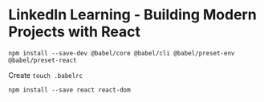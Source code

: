 # LinkedIn Learning - Building Modern Projects with React

```
npm install --save-dev @babel/core @babel/cli @babel/preset-env @babel/preset-react
```
 Create `touch .babelrc`
 ```
npm install --save react react-dom
```